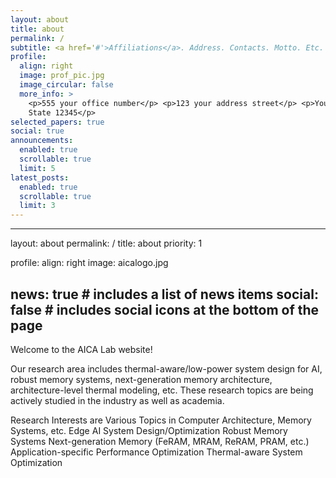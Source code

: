 ```yaml
---
layout: about
title: about
permalink: /
subtitle: <a href='#'>Affiliations</a>. Address. Contacts. Motto. Etc.
profile:
  align: right
  image: prof_pic.jpg
  image_circular: false
  more_info: >
    <p>555 your office number</p> <p>123 your address street</p> <p>Your City,
    State 12345</p>
selected_papers: true
social: true
announcements:
  enabled: true
  scrollable: true
  limit: 5
latest_posts:
  enabled: true
  scrollable: true
  limit: 3
---
```

---
layout: about
permalink: /
title: about
priority: 1

profile:
  align: right
  image: aicalogo.jpg

news: true  # includes a list of news items
social: false  # includes social icons at the bottom of the page
---

Welcome to the AICA Lab website!

Our research area includes thermal-aware/low-power system design for AI, robust memory systems, next-generation memory architecture, architecture-level thermal modeling, etc. These research topics are being actively studied in the industry as well as academia.

Research Interests are
Various Topics in Computer Architecture, Memory Systems, etc.
Edge AI System Design/Optimization
Robust Memory Systems
Next-generation Memory (FeRAM, MRAM, ReRAM, PRAM, etc.)
Application-specific Performance Optimization
Thermal-aware System Optimization



